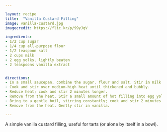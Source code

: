 ```yaml
---

layout: recipe
title:  "Vanilla Custard Filling"
image: vanilla-custard.jpg
imagecredit: https://flic.kr/p/99yJqV

ingredients:
- 1/2 cup sugar
- 1/4 cup all-purpose flour
- 1/2 teaspoon salt
- 2 cups milk
- 2 egg yolks, lightly beaten
- 2 teaspoons vanilla extract


directions:
- In a small saucepan, combine the sugar, flour and salt. Stir in milk until smooth.
- Cook and stir over medium-high heat until thickened and bubbly.
- Reduce heat; cook and stir 2 minutes longer.
- Remove from the heat. Stir a small amount of hot filling into egg yolks; return all to the pan.
- Bring to a gentle boil, stirring constantly; cook and stir 2 minutes longer.
- Remove from the heat. Gently stir in vanilla.

---
```


A simple vanilla custard filling, useful for tarts (or alone by itself in a bowl).